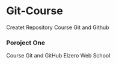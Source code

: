# Git-Course
Createt Repository Course Git and Github
### Poroject One
Course Git and GitHub Elzero Web School
